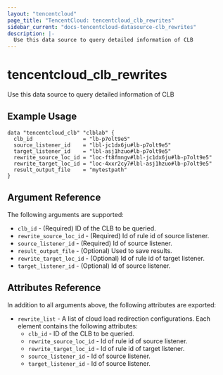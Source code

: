 ```yaml
---
layout: "tencentcloud"
page_title: "TencentCloud: tencentcloud_clb_rewrites"
sidebar_current: "docs-tencentcloud-datasource-clb_rewrites"
description: |-
  Use this data source to query detailed information of CLB
---
```


# tencentcloud_clb_rewrites

Use this data source to query detailed information of CLB

## Example Usage

```hcl
data "tencentcloud_clb" "clblab" {
  clb_id                = "lb-p7olt9e5"
  source_listener_id    = "lbl-jc1dx6ju#lb-p7olt9e5"
  target_listener_id    = "lbl-asj1hzuo#lb-p7olt9e5"
  rewrite_source_loc_id = "loc-ft8fmngv#lbl-jc1dx6ju#lb-p7olt9e5"
  rewrite_target_loc_id = "loc-4xxr2cy7#lbl-asj1hzuo#lb-p7olt9e5"
  result_output_file    = "mytestpath"
}
```

## Argument Reference

The following arguments are supported:

* `clb_id` - (Required)  ID of the CLB to be queried.
* `rewrite_source_loc_id` - (Required) Id of rule id of source listener. 
* `source_listener_id` - (Required) Id of source listener. 
* `result_output_file` - (Optional) Used to save results.
* `rewrite_target_loc_id` - (Optional) Id of rule id of target listener. 
* `target_listener_id` - (Optional) Id of source listener. 

## Attributes Reference

In addition to all arguments above, the following attributes are exported:

* `rewrite_list` - A list of cloud load redirection configurations. Each element contains the following attributes:
  * `clb_id` -  ID of the CLB to be queried.
  * `rewrite_source_loc_id` - Id of rule id of source listener. 
  * `rewrite_target_loc_id` - Id of rule id of target listener. 
  * `source_listener_id` - Id of source listener. 
  * `target_listener_id` - Id of source listener. 


